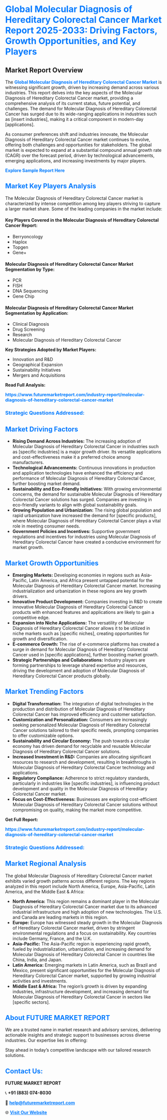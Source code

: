 <h1 style="color: #007BFF;">Global Molecular Diagnosis of Hereditary Colorectal Cancer Market Report 2025-2033: Driving Factors, Growth Opportunities, and Key Players</h1>

<section id="overview">
<h2>Market Report Overview</h2>
<p>The <a href="https://www.futuremarketreport.com/industry-report/molecular-diagnosis-of-hereditary-colorectal-cancer-market" style="color: #007BFF; text-decoration: none;"><strong>Global Molecular Diagnosis of Hereditary Colorectal Cancer Market</strong></a> is witnessing significant growth, driven by increasing demand across various industries. This report delves into the key aspects of the Molecular Diagnosis of Hereditary Colorectal Cancer market, providing a comprehensive analysis of its current status, future potential, and challenges. The demand for Molecular Diagnosis of Hereditary Colorectal Cancer has surged due to its wide-ranging applications in industries such as [insert industries], making it a critical component in modern-day [applications].</p>
<p>As consumer preferences shift and industries innovate, the Molecular Diagnosis of Hereditary Colorectal Cancer market continues to evolve, offering both challenges and opportunities for stakeholders. The global market is expected to expand at a substantial compound annual growth rate (CAGR) over the forecast period, driven by technological advancements, emerging applications, and increasing investments by major players.</p>
</section>

<section id="overview">
<p><a href="https://www.futuremarketreport.com/request-sample/reportId=123198" style="color: #007BFF; text-decoration: none;"><strong>Explore Sample Report Here</strong></a></p>
</section>

<section id="key-players">
<h2 style="color: #007BFF;">Market Key Players Analysis</h2>
<p>The Molecular Diagnosis of Hereditary Colorectal Cancer market is characterized by intense competition among key players striving to capture a larger market share. Some of the leading companies in the market include:</p>
<h4>Key Players Covered in the Molecular Diagnosis of Hereditary Colorectal Cancer Report:</h4>
<ul><li>Berryoncology</li><li>Haplox</li><li>Topgen</li><li>Gene+</li></ul>
<h4>Molecular Diagnosis of Hereditary Colorectal Cancer Market Segmentation by Type:</h4>
<ul><li>PCR</li><li>FISH</li><li>DNA Sequencing</li><li>Gene Chip</li></ul>

<h4>Molecular Diagnosis of Hereditary Colorectal Cancer Market Segmentation by Application:</h4>
<ul><li>Clinical Diagnosis</li><li>Drug Screening</li><li>Research</li><li>Molecular Diagnosis of Hereditary Colorectal Cancer</li></ul>
<p><strong>Key Strategies Adopted by Market Players:</strong></p>
<ul>
<li>Innovation and R&D</li>
<li>Geographical Expansion</li>
<li>Sustainability Initiatives</li>
<li>Mergers and Acquisitions</li>
</ul>
</section>

<section>
<p><strong>Read Full Analysis: </strong></p><a href="https://www.futuremarketreport.com/industry-report/molecular-diagnosis-of-hereditary-colorectal-cancer-market" style="color: #007BFF; text-decoration: none;"><strong>https://www.futuremarketreport.com/industry-report/molecular-diagnosis-of-hereditary-colorectal-cancer-market</strong></a>
<h3 style="color: #007BFF;">Strategic Questions Addressed:</h3>
</section>

<section id="driving-factors">
<h2 style="color: #007BFF;">Market Driving Factors</h2>
<ul>
<li><strong>Rising Demand Across Industries:</strong> The increasing adoption of Molecular Diagnosis of Hereditary Colorectal Cancer in industries such as [specific industries] is a major growth driver. Its versatile applications and cost-effectiveness make it a preferred choice among manufacturers.</li>
<li><strong>Technological Advancements:</strong> Continuous innovations in production and application technologies have enhanced the efficiency and performance of Molecular Diagnosis of Hereditary Colorectal Cancer, further boosting market demand.</li>
<li><strong>Sustainability and Eco-Friendly Initiatives:</strong> With growing environmental concerns, the demand for sustainable Molecular Diagnosis of Hereditary Colorectal Cancer solutions has surged. Companies are investing in eco-friendly variants to align with global sustainability goals.</li>
<li><strong>Growing Population and Urbanization:</strong> The rising global population and rapid urbanization have increased the demand for [specific products], where Molecular Diagnosis of Hereditary Colorectal Cancer plays a vital role in meeting consumer needs.</li>
<li><strong>Government Policies and Incentives:</strong> Supportive government regulations and incentives for industries using Molecular Diagnosis of Hereditary Colorectal Cancer have created a conducive environment for market growth.</li>
</ul>
</section>

<section id="growth-opportunities">
<h2 style="color: #007BFF;">Market Growth Opportunities</h2>
<ul>
<li><strong>Emerging Markets:</strong> Developing economies in regions such as Asia-Pacific, Latin America, and Africa present untapped potential for the Molecular Diagnosis of Hereditary Colorectal Cancer market. Increasing industrialization and urbanization in these regions are key growth drivers.</li>
<li><strong>Innovative Product Development:</strong> Companies investing in R&D to create innovative Molecular Diagnosis of Hereditary Colorectal Cancer products with enhanced features and applications are likely to gain a competitive edge.</li>
<li><strong>Expansion into Niche Applications:</strong> The versatility of Molecular Diagnosis of Hereditary Colorectal Cancer allows it to be utilized in niche markets such as [specific niches], creating opportunities for growth and diversification.</li>
<li><strong>E-commerce Growth:</strong> The rise of e-commerce platforms has created a surge in demand for Molecular Diagnosis of Hereditary Colorectal Cancer used in [specific applications], further boosting market growth.</li>
<li><strong>Strategic Partnerships and Collaborations:</strong> Industry players are forming partnerships to leverage shared expertise and resources, driving the development and adoption of Molecular Diagnosis of Hereditary Colorectal Cancer products globally.</li>
</ul>
</section>

<section id="trending-factors">
<h2 style="color: #007BFF;">Market Trending Factors</h2>
<ul>
<li><strong>Digital Transformation:</strong> The integration of digital technologies in the production and distribution of Molecular Diagnosis of Hereditary Colorectal Cancer has improved efficiency and customer satisfaction.</li>
<li><strong>Customization and Personalization:</strong> Consumers are increasingly seeking personalized Molecular Diagnosis of Hereditary Colorectal Cancer solutions tailored to their specific needs, prompting companies to offer customizable options.</li>
<li><strong>Sustainability and Circular Economy:</strong> The push towards a circular economy has driven demand for recyclable and reusable Molecular Diagnosis of Hereditary Colorectal Cancer solutions.</li>
<li><strong>Increased Investment in R&D:</strong> Companies are allocating significant resources to research and development, resulting in breakthroughs in Molecular Diagnosis of Hereditary Colorectal Cancer technology and applications.</li>
<li><strong>Regulatory Compliance:</strong> Adherence to strict regulatory standards, particularly in industries like [specific industries], is influencing product development and quality in the Molecular Diagnosis of Hereditary Colorectal Cancer market.</li>
<li><strong>Focus on Cost-Effectiveness:</strong> Businesses are exploring cost-efficient Molecular Diagnosis of Hereditary Colorectal Cancer solutions without compromising on quality, making the market more competitive.</li>
</ul>
</section>

<section>
<p><strong>Get Full Report: </strong></p><a href="https://www.futuremarketreport.com/industry-report/molecular-diagnosis-of-hereditary-colorectal-cancer-market" style="color: #007BFF; text-decoration: none;"><strong>https://www.futuremarketreport.com/industry-report/molecular-diagnosis-of-hereditary-colorectal-cancer-market</strong></a>
<h3 style="color: #007BFF;">Strategic Questions Addressed:</h3>
</section>


<section id="regional-analysis">
<h2 style="color: #007BFF;">Market Regional Analysis</h2>
<p>The global Molecular Diagnosis of Hereditary Colorectal Cancer market exhibits varied growth patterns across different regions. The key regions analyzed in this report include North America, Europe, Asia-Pacific, Latin America, and the Middle East & Africa:</p>
<ul>
<li><strong>North America:</strong> This region remains a dominant player in the Molecular Diagnosis of Hereditary Colorectal Cancer market due to its advanced industrial infrastructure and high adoption of new technologies. The U.S. and Canada are leading markets in this region.</li>
<li><strong>Europe:</strong> Europe has witnessed steady growth in the Molecular Diagnosis of Hereditary Colorectal Cancer market, driven by stringent environmental regulations and a focus on sustainability. Key countries include Germany, France, and the U.K.</li>
<li><strong>Asia-Pacific:</strong> The Asia-Pacific region is experiencing rapid growth, fueled by industrialization, urbanization, and increasing demand for Molecular Diagnosis of Hereditary Colorectal Cancer in countries like China, India, and Japan.</li>
<li><strong>Latin America:</strong> Emerging markets in Latin America, such as Brazil and Mexico, present significant opportunities for the Molecular Diagnosis of Hereditary Colorectal Cancer market, supported by growing industrial activities and investments.</li>
<li><strong>Middle East & Africa:</strong> The region’s growth is driven by expanding industries, infrastructure development, and increasing demand for Molecular Diagnosis of Hereditary Colorectal Cancer in sectors like [specific sectors].</li>
</ul>
</section>

<footer>
<h2 style="color: #007BFF;">About FUTURE MARKET REPORT</h2>
<p>We are a trusted name in market research and advisory services, delivering actionable insights and strategic support to businesses across diverse industries. Our expertise lies in offering:</p>

<p>Stay ahead in today’s competitive landscape with our tailored research solutions.</p>

<h2 style="color: #007BFF;">Contact Us:</h2>
<p><strong>FUTURE MARKET REPORT</strong></p>
<p>📞 <strong>+91 (883) 074-8030</strong></p>
<p>📧 <strong><a href="mailto:help@futuremarketreport.com" style="color: #007BFF;">help@futuremarketreport.com</a></strong></p>
<p>🌐 <strong><a href="https://www.futuremarketreport.com/" style="color: #007BFF;">Visit Our Website</a></strong></p>
</footer>